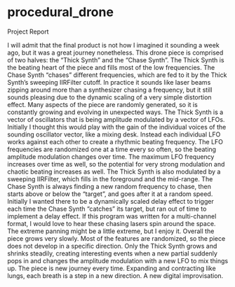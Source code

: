 # procedural_drone

Project Report

I will admit that the final product is not how I imagined it sounding a week ago, but it was a great journey nonetheless.
This drone piece is comprised of two halves: the “Thick Synth” and the “Chase Synth”. The Thick Synth is the beating heart of the piece and fills most of the low frequencies. The Chase Synth “chases” different frequencies, which are fed to it by the Thick Synth’s sweeping IIRFilter cutoff. In practice it sounds like laser beams zipping around more than a synthesizer chasing a frequency, but it still sounds pleasing due to the dynamic scaling of a very simple distortion effect. Many aspects of the piece are randomly generated, so it is constantly growing and evolving in unexpected ways.
The Thick Synth is a vector of oscillators that is being amplitude modulated by a vector of LFOs. Initially I thought this would play with the gain of the individual voices of the sounding oscillator vector, like a mixing desk. Instead each individual LFO works against each other to create a rhythmic beating frequency. The LFO frequencies are randomized one at a time every so often, so the beating amplitude modulation changes over time. The maximum LFO frequency increases over time as well, so the potential for very strong modulation and chaotic beating increases as well. The Thick Synth is also modulated by a sweeping IIRFilter, which fills in the foreground and the mid-range.
The Chase Synth is always finding a new random frequency to chase, then starts above or below the “target”, and goes after it at a random speed. Initially I wanted there to be a dynamically scaled delay effect to trigger each time the Chase Synth “catches” its target, but ran out of time to implement a delay effect. If this program was written for a multi-channel format, I would love to hear these chasing lasers spin around the space. The extreme panning might be a little extreme, but I enjoy it.
Overall the piece grows very slowly. Most of the features are randomized, so the piece does not develop in a specific direction. Only the Thick Synth grows and shrinks steadily, creating interesting events when a new partial suddenly pops in and changes the amplitude modulation with a new LFO to mix things up.
The piece is new journey every time. Expanding and contracting like lungs, each breath is a step in a new direction. A new digital improvisation.
